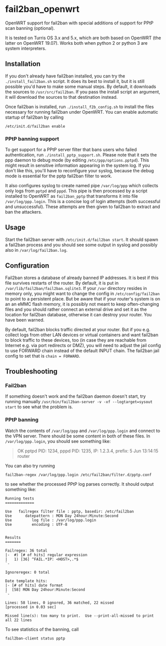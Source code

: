# fail2ban_openwrt
OpenWRT support for fail2ban with special additions of support for PPtP scan banning (optional).

It is tested on Turris OS 3.x and 5.x, which are both based on OpenWRT (the latter on OpenWRT 19.07).
Works both when python 2 or python 3 are system interpreters.

## Installation

If you don't already have fail2ban installed, you can try the `./install_fail2ban.sh` script.
It does its best to install it, but it is still possible you'd have to make some manual steps.
By default, it downloads the sources to `/usr/src/fail2ban`. If you pass the install script
an argument, it will download the sources to that destination instead.

Once fail2ban is installed, run `./install_f2b_config.sh` to install the files necessary for
running fail2ban under OpenWRT. You can enable automatic startup of fail2ban by calling

    /etc/init.d/fail2ban enable
    
### PPtP banning support

To get support for a PPtP server filter that bans users who failed authentication, run
`./install_pptp_support.sh`. Please note that it sets the ppp daemon to debug mode
(by editing `/etc/ppp/options.pptpd`). This might result in sensitive information appearing
in the system log. If you don't like this, you'll have to reconfigure your syslog, because
the debug mode is essential for the pptp fail2ban filter to work.

It also configures syslog to create named pipe `/var/log/ppp` which collects only logs from
`pptpd` and `pppd`. This pipe is then processed by a script installed to OpenWRT as
`fail2ban_pptp` that transforms it into file `/var/log/ppp.login`. This is a concise log of
login attempts (both successful and unsuccessful). These attempts are then given to fail2ban
to extract and ban the attackers.

## Usage

Start the fail2ban server with `/etc/init.d/fail2ban start`. It should spawn a fail2ban process
and you should see some output in syslog and possibly also in `/var/log/fail2ban.log`.

## Configuration

Fail2ban stores a database of already banned IP addresses. It is best if this file survives
restarts of the router. By default, it is put in `/var/lib/fail2ban/fail2ban.sqlite3`. If your
`/var` directory resides in memory only, you might want to change the config in `/etc/config/fail2ban`
to point to a persistent place. But be aware that if your router's system is on an an eMMC
flash memory, it is possibly not meant to keep often-changing files and you should rather
connect an external drive and set it as the location for fail2ban database, otherwise it can destroy
your router. You have been warned.

By default, fail2ban blocks traffic directed at your router. But if you e.g. collect logs from other
LAN devices or virtual containers and want fail2ban to block traffic to these devices, too (in case they
are reachable from Internet e.g. via port redirects or DMZ), you will need to adjust the jail config to
use FORWARD chain instead of the default INPUT chain. The fail2ban jail config to set that is
`chain = FORWARD`.

## Troubleshooting

### Fail2ban

If something doesn't work and the fail2ban daemon doesn't start, try running manually
`/usr/bin/fail2ban-server -v -xf --logtarget=sysout start` to see what the problem is.

### PPtP banning

Watch the contents of `/var/log/ppp` and `/var/log/ppp.login` and connect to the VPN server.
There should be some content in both of these files. In `/var/log/ppp.login`, you should see
something like:

 > OK   pptpd PID: 1234, pppd PID: 1235, IP: 1.2.3.4, prefix: 5 Jun 13:14:15 router

You can also try running

    fail2ban-regex /var/log/ppp.login /etc/fail2ban/filter.d/pptp.conf
    
to see whether the processed PPtP log parses correctly. It should output something like:

    Running tests
    =============
    
    Use   failregex filter file : pptp, basedir: /etc/fail2ban
    Use      datepattern : MON Day 24hour:Minute:Second
    Use         log file : /var/log/ppp.login
    Use         encoding : UTF-8
    
    
    Results
    =======
    
    Failregex: 36 total
    |-  #) [# of hits] regular expression
    |   1) [36] ^FAIL.*IP: <HOST>,.*$
    `-
    
    Ignoreregex: 0 total
    
    Date template hits:
    |- [# of hits] date format
    |  [58] MON Day 24hour:Minute:Second
    `-
    
    Lines: 58 lines, 0 ignored, 36 matched, 22 missed
    [processed in 0.03 sec]
    
    Missed line(s): too many to print.  Use --print-all-missed to print all 22 lines
    
To see statistics of the banning, call

    fail2ban-client status pptp
